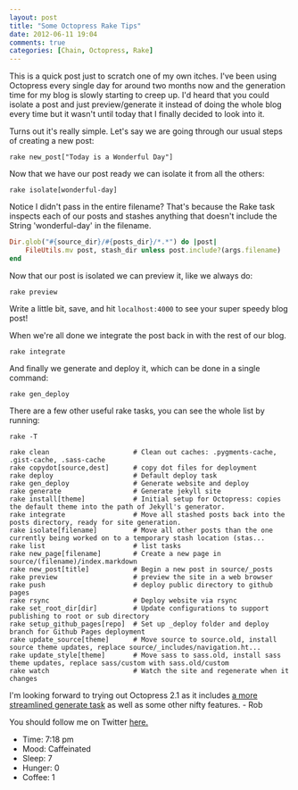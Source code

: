 ```yaml
---
layout: post
title: "Some Octopress Rake Tips"
date: 2012-06-11 19:04
comments: true
categories: [Chain, Octopress, Rake]
---
```


This is a quick post just to scratch one of my own itches. I've been using Octopress every single day for around two months now and the generation time for my blog is slowly starting to creep up. I'd heard that you could isolate a post and just preview/generate it instead of doing the whole blog every time but it wasn't until today that I finally decided to look into it.

<!--more-->

Turns out it's really simple. Let's say we are going through our usual steps of creating a new post:

`rake new_post["Today is a Wonderful Day"]`

Now that we have our post ready we can isolate it from all the others:

`rake isolate[wonderful-day]`

Notice I didn't pass in the entire filename? That's because the Rake task inspects each of our posts and stashes anything that doesn't include the String 'wonderful-day' in the filename.

``` ruby
Dir.glob("#{source_dir}/#{posts_dir}/*.*") do |post|
    FileUtils.mv post, stash_dir unless post.include?(args.filename)
end
```

Now that our post is isolated we can preview it, like we always do:

`rake preview`

Write a little bit, save, and hit `localhost:4000` to see your super speedy blog post!

When we're all done we integrate the post back in with the rest of our blog.

`rake integrate`

And finally we generate and deploy it, which can be done in a single command:

`rake gen_deploy`

There are a few other useful rake tasks, you can see the whole list by running:

`rake -T`

```
rake clean                     # Clean out caches: .pygments-cache, .gist-cache, .sass-cache
rake copydot[source,dest]      # copy dot files for deployment
rake deploy                    # Default deploy task
rake gen_deploy                # Generate website and deploy
rake generate                  # Generate jekyll site
rake install[theme]            # Initial setup for Octopress: copies the default theme into the path of Jekyll's generator.
rake integrate                 # Move all stashed posts back into the posts directory, ready for site generation.
rake isolate[filename]         # Move all other posts than the one currently being worked on to a temporary stash location (stas...
rake list                      # list tasks
rake new_page[filename]        # Create a new page in source/(filename)/index.markdown
rake new_post[title]           # Begin a new post in source/_posts
rake preview                   # preview the site in a web browser
rake push                      # deploy public directory to github pages
rake rsync                     # Deploy website via rsync
rake set_root_dir[dir]         # Update configurations to support publishing to root or sub directory
rake setup_github_pages[repo]  # Set up _deploy folder and deploy branch for Github Pages deployment
rake update_source[theme]      # Move source to source.old, install source theme updates, replace source/_includes/navigation.ht...
rake update_style[theme]       # Move sass to sass.old, install sass theme updates, replace sass/custom with sass.old/custom
rake watch                     # Watch the site and regenerate when it changes
```

I'm looking forward to trying out Octopress 2.1 as it includes [a more streamlined generate task](https://github.com/imathis/octopress/pull/207) as well as some other nifty features. - Rob

You should follow me on Twitter [here.](http://twitter.com/rob_dodson)

- Time: 7:18 pm
- Mood: Caffeinated
- Sleep: 7
- Hunger: 0
- Coffee: 1